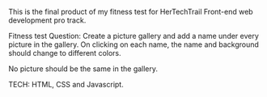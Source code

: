 This is the final product of my fitness test for HerTechTrail Front-end web development pro track.

Fitness test Question:
Create a picture gallery and add a name under every picture in the gallery. On clicking on each name, the name and background should change to different colors.

No picture should be the same in the gallery.

TECH: HTML, CSS and Javascript.